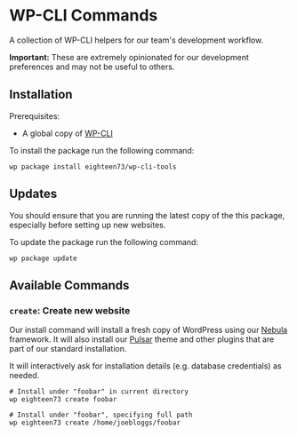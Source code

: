 # WP-CLI Commands

A collection of WP-CLI helpers for our team's development workflow.

**Important:** These are extremely opinionated for our development preferences and may not be useful to others.

## Installation

Prerequisites:

- A global copy of [WP-CLI](https://make.wordpress.org/cli/handbook/guides/installing/)

To install the package run the following command:

```shell
wp package install eighteen73/wp-cli-tools
```

## Updates

You should ensure that you are running the latest copy of the this package, especially before setting up new websites.

To update the package run the following command:

```shell
wp package update
```

## Available Commands

### `create`: Create new website

Our install command will install a fresh copy of WordPress using our [Nebula](https://github.com/eighteen73/nebula) framework. It will also install our [Pulsar](https://github.com/eighteen73/pulsar) theme and other plugins that are part of our standard installation.

It will interactively ask for installation details (e.g. database credentials) as needed.

```shell
# Install under "foobar" in current directory
wp eighteen73 create foobar

# Install under "foobar", specifying full path
wp eighteen73 create /home/joebloggs/foobar
```
